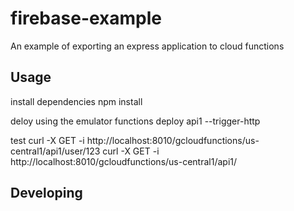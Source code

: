 

# firebase-example
An example of exporting an express application to cloud functions


## Usage
 install dependencies
 	npm install
 	
 deloy using the emulator
 	functions deploy api1  --trigger-http
 	
 test
 	curl -X GET -i http://localhost:8010/gcloudfunctions/us-central1/api1/user/123
 	curl -X GET -i http://localhost:8010/gcloudfunctions/us-central1/api1/



## Developing


